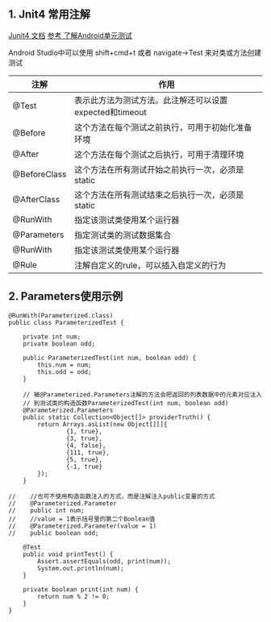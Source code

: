 ## 1. Jnit4 常用注解

[Junit4 文档](https://junit.org/junit4/)
[参考 了解Android单元测试](https://juejin.im/post/5e153164f265da5d701ee34e#heading-15)

Android Studio中可以使用 shift+cmd+t 或者 navigate->Test 来对类或方法创建测试

| 注解 | 作用 |
|---|---|
| @Test | 表示此方法为测试方法。此注解还可以设置expected和timeout |
| @Before | 这个方法在每个测试之前执行，可用于初始化准备环境 |
| @After | 这个方法在每个测试之后执行，可用于清理环境 |
| @BeforeClass | 这个方法在所有测试开始之前执行一次，必须是static |
| @AfterClass | 这个方法在所有测试结束之后执行一次，必须是static |
| @RunWith | 指定该测试类使用某个运行器 |
| @Parameters | 指定测试类的测试数据集合 |
| @RunWith | 指定该测试类使用某个运行器 |
| @Rule | 注解自定义的rule，可以插入自定义的行为 | 



## 2. Parameters使用示例
```
@RunWith(Parameterized.class)
public class ParameterizedTest {

    private int num;
    private boolean odd;

    public ParameterizedTest(int num, boolean odd) {
        this.num = num;
        this.odd = odd;
    }

    // 被@Parameterized.Parameters注解的方法会把返回的列表数据中的元素对应注入
    // 到测试类的构造函数ParameterizedTest(int num, boolean odd)
    @Parameterized.Parameters
    public static Collection<Object[]> providerTruth() {
        return Arrays.asList(new Object[][]{
                {1, true},
                {3, true},
                {4, false},
                {111, true},
                {5, true},
                {-1, true}
        });
    }

//    //也可不使用构造函数注入的方式，而是注解注入public变量的方式
//    @Parameterized.Parameter
//    public int num;
//    //value = 1表示括号里的第二个Boolean值
//    @Parameterized.Parameter(value = 1)
//    public boolean odd;

    @Test
    public void printTest() {
        Assert.assertEquals(odd, print(num));
        System.out.println(num);
    }

    private boolean print(int num) {
        return num % 2 != 0;
    }
}
```